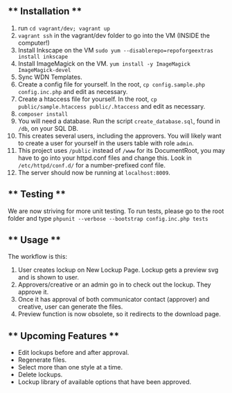 ** Installation **
------------------

1. run `cd vagrant/dev; vagrant up`
2. `vagrant ssh` in the vagrant/dev folder to go into the VM (INSIDE the computer!)
3. Install Inkscape on the VM `sudo yum --disablerepo=repoforgeextras install inkscape` 
4. Install ImageMagick on the VM. `yum install -y ImageMagick ImageMagick-devel`
5. Sync WDN Templates. 
6. Create a config file for yourself. In the root, `cp config.sample.php config.inc.php` and edit as necessary.
7. Create a htaccess file for yourself. In the root, `cp public/sample.htaccess public/.htaccess` and edit as necessary.
8. `composer install`
9. You will need a database. Run the script `create_database.sql`, found in `/db`, on your SQL DB. 
10. This creates several users, including the approvers. You will likely want to create a user for yourself in the users table with role `admin`.
11. This project uses `/public` instead of `/www` for its DocumentRoot, you may have to go into your httpd.conf files and change this. Look in `/etc/httpd/conf.d/` for a number-prefixed conf file.
12. The server should now be running at `localhost:8009`.

** Testing **
-------------
We are now striving for more unit testing. To run tests, please go to the
root folder and type
`phpunit --verbose --bootstrap config.inc.php tests`

** Usage **
-----------

The workflow is this:

1. User creates lockup on New Lockup Page. Lockup gets a preview svg and is shown to user.
2. Approvers/creative or an admin go in to check out the lockup. They approve it.
3. Once it has approval of both communicator contact (approver) and creative, user can generate the files.
4. Preview function is now obsolete, so it redirects to the download page.

** Upcoming Features **
-----------------------
* Edit lockups before and after approval.
* Regenerate files.
* Select more than one style at a time.
* Delete lockups.
* Lockup library of available options that have been approved.

